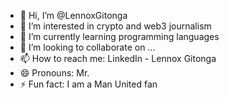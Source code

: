 - 👋 Hi, I’m @LennoxGitonga
- 👀 I’m interested in crypto and web3 journalism 
- 🌱 I’m currently learning programming languages 
- 💞️ I’m looking to collaborate on ...
- 📫 How to reach me: LinkedIn - Lennox Gitonga 
- 😄 Pronouns: Mr. 
- ⚡ Fun fact: I am a Man United fan

<!---
LennoxGitonga/LennoxGitonga is a ✨ special ✨ repository because its `README.md` (this file) appears on your GitHub profile.
You can click the Preview link to take a look at your changes.
--->
